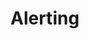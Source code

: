 # Alerting


<!-- .slide: data-background="img/dimensions-system.png" data-background-size="contain" -->